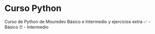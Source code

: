<h1 align="left">Curso Python</h1>

Curso de Python de Mouredev Básico e Intermedio y ejercicios extra
✅ - Básico
⏰ - Intermedio

